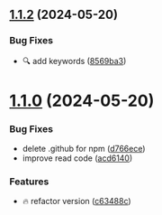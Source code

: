 ## [1.1.2](http://serheyjankowsky/next-middleware/compare/v1.1.0...v1.1.2) (2024-05-20)


### Bug Fixes

* :mag: add keywords ([8569ba3](http://serheyjankowsky/next-middleware/commits/8569ba38f24873489d2f9cc22c5dd0bebed1cc0d))



# [1.1.0](http://serheyjankowsky/next-middleware/compare/acd6140e2deedce61ceef4c3d879d790f287c854...v1.1.0) (2024-05-20)


### Bug Fixes

* delete .github for npm ([d766ece](http://serheyjankowsky/next-middleware/commits/d766ece9145daed7727e976706bc258393a441aa))
* improve read code ([acd6140](http://serheyjankowsky/next-middleware/commits/acd6140e2deedce61ceef4c3d879d790f287c854))


### Features

* :fire: refactor version ([c63488c](http://serheyjankowsky/next-middleware/commits/c63488ca7fdd986423f06fe4a668d04b7498d597))



